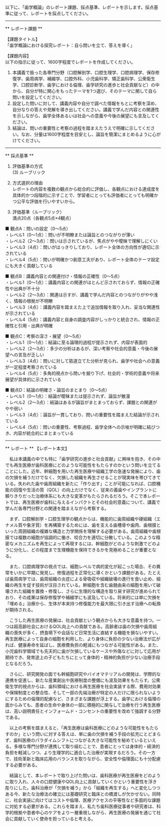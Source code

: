 以下に、「歯学概論」のレポート課題、採点基準、レポートを示します。採点基準に従って、レポートを採点してください。

---------------------------------------
** レポート課題 **

【課題タイトル】  
「歯学概論における探究レポート：自ら問いを立て、答えを導く」

【課題内容】  
以下の指示に従って、1600字程度でレポートを作成してください。  
1. 本講義で扱った各専門分野（口腔解剖学、口腔生理学、口腔病理学、保存修復学、歯周病学、補綴学、口腔外科、小児歯科学、矯正歯科学、公衆衛生学、口腔診断学、歯学における倫理、歯学研究の進歩と社会貢献など）の中から、自分が特に関心をもったテーマを1つ選び、そのテーマに関して自ら問いを設定してください。  
2. 設定した問いに対して、講義内容や自分で調べた情報をもとに考察を深め、自分なりの答えや見解を導き出してください。講義で学んだ内容との関連性を示しながら、歯学全体あるいは社会への意義や今後の展望にも言及してください。  
3. 結論は、問いの重要性と考察の過程を踏まえたうえで明確に示してください。なお、分量は1600字程度を目安とし、論旨を簡潔にまとめるように心がけてください。  

---------------------------------------
** 採点基準 **

1. 評価基準の方式  
(3) ルーブリック

2. 方式選択の理由  
レポートの内容を複数の観点から総合的に評価し、各観点における達成度を具体的かつ段階的に示すことで、学習者にとっても評価者にとっても明確かつ公平な評価を行いやすいから。

3. 評価基準（ルーブリック）  
満点20点（各観点5点×4観点）

■ 観点A：問いの設定（0〜5点）  
・レベル1（0〜1点）：問いが不明瞭または論旨とのつながりが薄い  
・レベル2（2〜3点）：問いは示されているが、焦点がやや曖昧で理解しにくい  
・レベル3（4点）：問いがはっきりしており、レポート全体の方向性が適切に示されている  
・レベル4（5点）：問いが明確かつ創意工夫があり、レポート全体のテーマ設定にも大きく貢献している  

■ 観点B：講義内容との関連付け・情報の正確性（0〜5点）  
・レベル1（0〜1点）：講義内容との関連がほとんど示されておらず、情報の正確性や出典が不十分  
・レベル2（2〜3点）：関連は示すが、講義で学んだ内容とのつながりがやや浅く、情報の根拠が不明瞭  
・レベル3（4点）：講義内容を踏まえた上で追加情報を取り入れ、妥当な関連性が示されている  
・レベル4（5点）：講義内容と自身の調査内容がしっかりと統合され、情報の正確性と引用・出典が明確  

■ 観点C：考察の深さ・展望（0〜5点）  
・レベル1（0〜1点）：結論に至る論理的過程が提示されず、内容が表面的  
・レベル2（2〜3点）：多少の分析はあるが、深い考察や社会的意義・今後の展望への言及が乏しい  
・レベル3（4点）：問いに対して筋道立てた分析が見られ、歯学や社会への意義が一定程度考察されている  
・レベル4（5点）：多角的視点から問いを掘り下げ、社会的・学術的意義や将来展望が具体的に示されている  

■ 観点D：結論の明確さ・論旨のまとまり（0〜5点）  
・レベル1（0〜1点）：結論が曖昧または提示されず、論旨が散漫  
・レベル2（2〜3点）：結論はあるが論旨がまとまっておらず、課題との関連がやや弱い  
・レベル3（4点）：論旨が一貫しており、問いの重要性を踏まえた結論が示されている  
・レベル4（5点）：問いの重要性、考察過程、歯学全体への示唆が明確に結びつき、内容が統合的にまとまっている  

---------------------------------------
** レポート **
【レポート本文】

　私は本講義の中でも特に「歯学研究の進歩と社会貢献」に興味を抱き、その中でも再生医療が歯科医療にどのような可能性をもたらすのかという問いを立てることにした。近年、幹細胞を用いた再生医療や組織工学の急速な発展により、歯の欠損を補うだけでなく、欠損した組織を再生させることが現実味を帯びてきている。失われた歯や歯周組織を新たに「作り出す」ことが可能になれば、口腔機能の回復や生活の質（QOL）の向上だけでなく、従来の義歯やインプラントに頼りきりだった治療体系にも大きな変革がもたらされるだろう。そこで本レポートでは、再生医療が歯科に与えるインパクトとその社会的意義について、講義で学んだ各専門分野との関連を踏まえながら考察する。

　まず、口腔解剖学・口腔生理学の観点からは、機能的に歯周組織や硬組織（エナメル質や象牙質）を再構築するためには、歯を支える歯槽骨や歯肉、歯根膜といった周囲組織の複雑な構造と力学関係を理解する必要がある。歯周組織や歯根膜では複数の細胞が協調的に働き、咬合力を適切に分散している。このような精密なメカニズムを再生によって再現するには、幹細胞がどのような刺激でどのように分化し、どの程度まで生理機能を保持できるかを見極めることが重要となる。

　また、口腔病理学の視点では、細胞レベルで病的変化が起こった場合、その異常をいかに早期に発見し、修復過程を正常化に導くかという課題がある。たとえば歯周病学では、歯周組織の炎症による骨吸収や組織破壊の進行を食い止め、組織の再生を促す技術が注目されている。幹細胞を含む歯髄由来の細胞を用いて破壊された組織を置換・修復し、さらに生理的な構造を取り戻す研究が進められており、その成果は保存修復学や補綴学にも波及している。将来的には単に欠損を「埋める」治療から、生体が本来持つ修復能力を最大限に引き出す治療への転換が期待される。

　こうした再生医療の発展は、社会貢献という観点からも大きな意義を持つ。一つは超高齢社会におけるQOL向上への貢献である。高齢者は歯の欠損や歯周組織の喪失が多く、摂食嚥下や会話など日常生活に直結する機能を損ないやすい。再生医療によって自身の細胞を利用した、より身体に負担の少ない治療法が広がれば、健康寿命を延ばし、医療費負担の軽減にもつながる可能性がある。また、小児歯科学領域でも先天的に歯が欠損しているケースや外傷などに対して応用が期待でき、発育途上の子どもたちにとって身体的・精神的負担が少ない治療手段となるだろう。

　さらに、研究開発の面でも幹細胞研究やバイオマテリアルの開発は、学際的な連携を促進し、新たな産業創出や医療制度の整備にも波及効果をもたらす。公衆衛生学的視点からは、歯科領域における再生医療を社会実装する際、費用対効果や保険制度との整合性、そして一部の先端治療が特定の人だけに限られないようにするための倫理的配慮など、さまざまな課題が浮上する。歯学における倫理の面からみても、患者の生命や身体の一部に積極的に関与して治療を行う再生医療は、高い説明責任とインフォームド・コンセントの重要性を改めて強調する分野である。

　以上の考察を踏まえると、「再生医療は歯科医療にどのような可能性をもたらすのか」という問いに対する答えは、単に歯の欠損を補う手段の拡充にとどまらず、歯科医療のパラダイムシフトにつながる大きな可能性を秘めているといえる。多様な専門分野が連携して取り組むことで、患者にとっては身体的・経済的負担を軽減しつつ、より生理学的に適合した治療が実現するだろう。その一方で、技術革新と臨床応用のバランスを取りながら、安全性や倫理面にも十分配慮する必要がある。

　結論として、本レポートで取り上げた問いは、歯科医療が再生医療をどのように取り入れ、人々の口腔健康やQOL向上に貢献していくかという重要性を浮き彫りにした。歯科治療が「欠損を補う」から「組織を再生する」へと変化しつつある今、新たな治療法の確立には基礎研究と臨床との橋渡しが欠かせない。同時に、社会実装に向けてはコストや倫理、医療アクセスの平等性など多面的な課題に対処する必要がある。これらを踏まえ、私たち歯科医療従事者や研究者は、科学的根拠や患者中心のケアをより一層重視しながら、再生医療の発展を通じて社会に貢献していく使命を担っていると考える。

